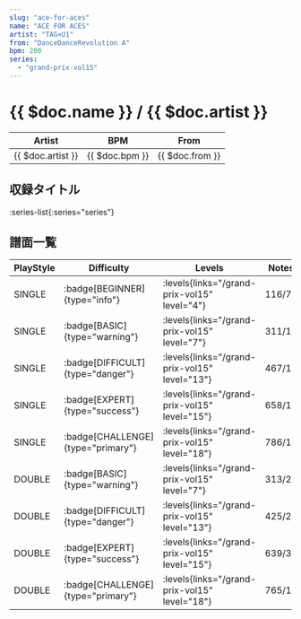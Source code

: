 ```yaml
---
slug: "ace-for-aces"
name: "ACE FOR ACES"
artist: "TAG×U1"
from: "DanceDanceRevolution A"
bpm: 200
series:
  - "grand-prix-vol15"
---
```


# {{ $doc.name }} / {{ $doc.artist }}

|Artist|BPM|From|
|------|---|----|
|{{ $doc.artist }}|{{ $doc.bpm }}|{{ $doc.from }}|

## 収録タイトル

:series-list{:series="series"}

## 譜面一覧

|PlayStyle|Difficulty|Levels|Notes|Movie|
|---------|----------|------|-----|-----|
|SINGLE| :badge[BEGINNER]{type="info"}| :levels{links="/grand-prix-vol15" level="4"}|116/7||
|SINGLE| :badge[BASIC]{type="warning"}| :levels{links="/grand-prix-vol15" level="7"}|311/19||
|SINGLE| :badge[DIFFICULT]{type="danger"}| :levels{links="/grand-prix-vol15" level="13"}|467/19||
|SINGLE| :badge[EXPERT]{type="success"}| :levels{links="/grand-prix-vol15" level="15"}|658/14||
|SINGLE| :badge[CHALLENGE]{type="primary"}| :levels{links="/grand-prix-vol15" level="18"}|786/16||
|DOUBLE| :badge[BASIC]{type="warning"}| :levels{links="/grand-prix-vol15" level="7"}|313/21||
|DOUBLE| :badge[DIFFICULT]{type="danger"}| :levels{links="/grand-prix-vol15" level="13"}|425/25||
|DOUBLE| :badge[EXPERT]{type="success"}| :levels{links="/grand-prix-vol15" level="15"}|639/34||
|DOUBLE| :badge[CHALLENGE]{type="primary"}| :levels{links="/grand-prix-vol15" level="18"}|765/16||
